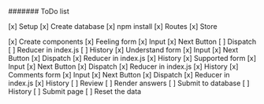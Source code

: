 ####### ToDo list

[x] Setup
	[x] Create database
	[x] npm install
	[x] Routes
	[x] Store
	
[x] Create components
	[x] Feeling form
		[x] Input
		[x] Next Button
		[ ] Dispatch
		[ ] Reducer in index.js
		[ ] History
	[x] Understand form
		[x] Input
		[x] Next Button
		[x] Dispatch
		[x] Reducer in index.js
		[x] History
	[x] Supported form
		[x] Input
		[x] Next Button
		[x] Dispatch
		[x] Reducer in index.js
		[x] History
	[x] Comments form
		[x] Input
		[x] Next Button
		[x] Dispatch
		[x] Reducer in index.js
		[x] History
	[ ] Review
		[ ] Render answers
		[ ] Submit to database
		[ ] History
	[ ] Submit page
		[ ] Reset the data
	
